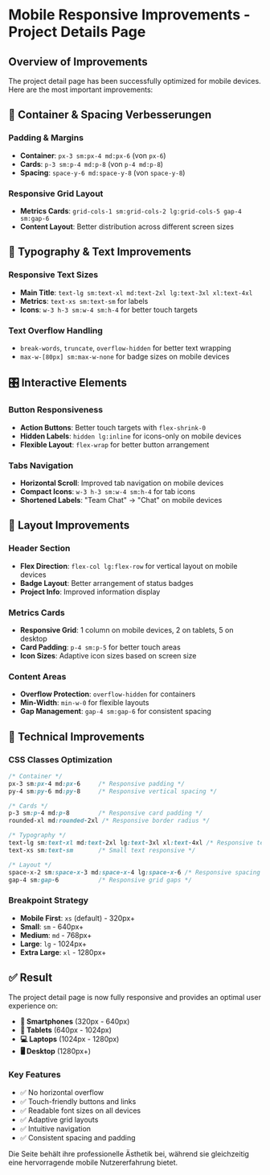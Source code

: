 # Mobile Responsive Improvements - Project Details Page

## Overview of Improvements

The project detail page has been successfully optimized for mobile devices. Here are the most important improvements:

## 📱 Container & Spacing Verbesserungen

### Padding & Margins
- **Container**: `px-3 sm:px-4 md:px-6` (von `px-6`)
- **Cards**: `p-3 sm:p-4 md:p-8` (von `p-4 md:p-8`)
- **Spacing**: `space-y-6 md:space-y-8` (von `space-y-8`)

### Responsive Grid Layout
- **Metrics Cards**: `grid-cols-1 sm:grid-cols-2 lg:grid-cols-5 gap-4 sm:gap-6`
- **Content Layout**: Better distribution across different screen sizes

## 🎨 Typography & Text Improvements

### Responsive Text Sizes
- **Main Title**: `text-lg sm:text-xl md:text-2xl lg:text-3xl xl:text-4xl`
- **Metrics**: `text-xs sm:text-sm` for labels
- **Icons**: `w-3 h-3 sm:w-4 sm:h-4` for better touch targets

### Text Overflow Handling
- `break-words`, `truncate`, `overflow-hidden` for better text wrapping
- `max-w-[80px] sm:max-w-none` for badge sizes on mobile devices

## 🎛️ Interactive Elements

### Button Responsiveness
- **Action Buttons**: Better touch targets with `flex-shrink-0`
- **Hidden Labels**: `hidden lg:inline` for icons-only on mobile devices
- **Flexible Layout**: `flex-wrap` for better button arrangement

### Tabs Navigation
- **Horizontal Scroll**: Improved tab navigation on mobile devices
- **Compact Icons**: `w-3 h-3 sm:w-4 sm:h-4` for tab icons
- **Shortened Labels**: "Team Chat" → "Chat" on mobile devices

## 🎯 Layout Improvements

### Header Section
- **Flex Direction**: `flex-col lg:flex-row` for vertical layout on mobile devices
- **Badge Layout**: Better arrangement of status badges
- **Project Info**: Improved information display

### Metrics Cards
- **Responsive Grid**: 1 column on mobile devices, 2 on tablets, 5 on desktop
- **Card Padding**: `p-4 sm:p-5` for better touch areas
- **Icon Sizes**: Adaptive icon sizes based on screen size

### Content Areas
- **Overflow Protection**: `overflow-hidden` for containers
- **Min-Width**: `min-w-0` for flexible layouts
- **Gap Management**: `gap-4 sm:gap-6` for consistent spacing

## 🔧 Technical Improvements

### CSS Classes Optimization
```css
/* Container */
px-3 sm:px-4 md:px-6     /* Responsive padding */
py-4 sm:py-6 md:py-8     /* Responsive vertical spacing */

/* Cards */
p-3 sm:p-4 md:p-8        /* Responsive card padding */
rounded-xl md:rounded-2xl /* Responsive border radius */

/* Typography */
text-lg sm:text-xl md:text-2xl lg:text-3xl xl:text-4xl /* Responsive text sizes */
text-xs sm:text-sm       /* Small text responsive */

/* Layout */
space-x-2 sm:space-x-3 md:space-x-4 lg:space-x-6 /* Responsive spacing */
gap-4 sm:gap-6           /* Responsive grid gaps */
```

### Breakpoint Strategy
- **Mobile First**: `xs` (default) - 320px+
- **Small**: `sm` - 640px+
- **Medium**: `md` - 768px+
- **Large**: `lg` - 1024px+
- **Extra Large**: `xl` - 1280px+

## ✅ Result

The project detail page is now fully responsive and provides an optimal user experience on:

- **📱 Smartphones** (320px - 640px)
- **📱 Tablets** (640px - 1024px)
- **💻 Laptops** (1024px - 1280px)
- **🖥️ Desktop** (1280px+)

### Key Features
- ✅ No horizontal overflow
- ✅ Touch-friendly buttons and links
- ✅ Readable font sizes on all devices
- ✅ Adaptive grid layouts
- ✅ Intuitive navigation
- ✅ Consistent spacing and padding

Die Seite behält ihre professionelle Ästhetik bei, während sie gleichzeitig eine hervorragende mobile Nutzererfahrung bietet.
